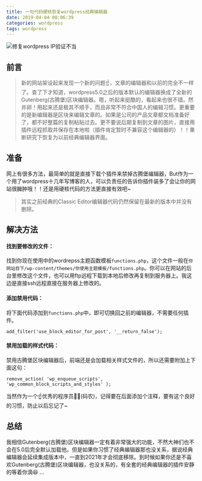 ```yaml
---
title: 一句代码硬核恢复wordpress经典编辑器
date: 2019-04-04 00:06:39
categories: wordpress
tags: wordpress
---
```


![修复wordpress IP验证不当](http://img.jackchen.cn/pic-8.jpg)
## 前言
> 新的网站架设起来发现一个新的问题☝️，文章的编辑器和以前的完全不一样了。查了下才知道，wordpress5.0之后的版本默认的编辑器换成了全新的Gutenberg(古腾堡)区块编辑器。嗯，听起来挺酷的，看起来也很不错。然并卵！用起来还是极其不顺手，而且非常不符合中国人的编辑习惯。更重要的是新编辑器是区块来编辑文章的。如果是公司的产品文章都文档准备好了，都不好整篇的复制粘贴过去。更不要说后期复制到文章的图片，直接用插件远程抓取并保存在本地啦（插件肯定暂时不兼容这个编辑器的）！！果断研究下恢复为以前经典编辑器界面。

## 准备
网上有很多方法，最简单的就是直接下载个插件来禁掉古腾堡编辑器，But作为一个用了wordpress十几年写博客的人，可以负责任的告诉你插件装多了会让你的网站很臃肿哦！！还是用硬核代码的方法更直接有效吧~
> 其实之前经典的Classic Editor编辑器代码仍然保留在最新的版本中并没有删除。

<!--more-->
## 解决方法
#### 找到要修改的文件：
找到你现在使用中的wordrepss主题函数模板`functions.php`，这个文件一般在`你网站目下/wp-content/themes/你使用主题模板/functions.php`。你可以在网站的后台里修改这个文件，也可以用ftp远程下载到本地后修改再复制到服务器上。我这边是直接ssh远程直接在服务器上修改的。
#### 添加禁用代码：
将下面代码添加到`functions.php`中，即可切换回之前的编辑器，不需要任何插件。
```
add_filter('use_block_editor_for_post', '__return_false');
```
#### 禁用加载的样式代码：
禁用古腾堡区块编辑器后，前端还是会加载相关样式文件的，所以还需要附加上下面这句：
```
remove_action( 'wp_enqueue_scripts', 'wp_common_block_scripts_and_styles' );
```
当然作为一个☝️优秀的程序员👩‍💻(码农)，记得要在后面添加个注释，要有这个良好的习惯，防止以后忘记了~

## 总结
我相信Gutenberg(古腾堡)区块编辑器一定有着非常强大的功能，不然大神们也不会在5.0后完全默认加载他。但是如果你习惯了经典编辑器那也没关系，据说经典编辑器会延续集成版本中，一直到2021年才会彻底移除。到时候如果你还是不喜欢Gutenberg(古腾堡)区块编辑器，也没关系的，有全套的经典编辑器的插件安静的等着你滴😆 ...
